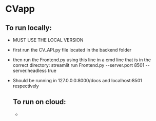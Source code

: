 # CVapp

## To run locally:
- MUST USE THE LOCAL VERSION
- first run the CV_API.py file located in the backend folder
- then run the Frontend.py using this line in a cmd line that is in the correct directory: streamlit run Frontend.py --server.port 8501 --server.headless true
- Should be running in 127.0.0.0:8000/docs and localhost:8501 respectively

  ## To run on cloud:
  - 



